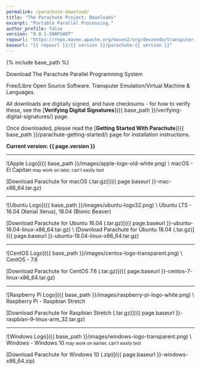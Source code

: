 ```yaml
---
permalink: /parachute-download/
title: "The Parachute Project: Downloads"
excerpt: "Portable Parallel Processing."
author_profile: false
version: "0.0.1-SNAPSHOT"
repourl: "https://repo.maven.apache.org/maven2/org/devzendo/transputer-emulator"
baseurl: "{{ repourl }}/{{ version }}/parachute-{{ version }}"
---
```


{% include base_path %}


Download The Parachute Parallel Programming System

Free/Libre Open Source Software. Transputer Emulation/Virtual Machine & Languages.

All downloads are digitally signed, and have checksums - for how to verify these,
see the [**Verifying Digital Signatures**]({{ base_path }}/verifying-digital-signatures/) page.

Once downloaded, please read the [**Getting Started With Parachute**]({{ base_path }}/parachute-getting-started/) page
for installation instructions.

<p/>
<b>Current version: {{ page.version }}</b>
<p/>

---

![Apple Logo]({{ base_path }}/images/apple-logo-old-white.png) \\
macOS - El Capitan
<small>may work on later, can't easily test</small>

[Download Parachute for macOS (.tar.gz)]({{ page.baseurl }}-mac-x86_64.tar.gz)

---

![Ubuntu Logo]({{ base_path }}/images/ubuntu-logo32.png) \\
Ubuntu LTS - 16.04 (Xenial Xerus), 18.04 (Bionic Beaver)

[Download Parachute for Ubuntu 16.04 (.tar.gz)]({{ page.baseurl }}-ubuntu-16.04-linux-x86_64.tar.gz) \\
[Download Parachute for Ubuntu 18.04 (.tar.gz)]({{ page.baseurl }}-ubuntu-18.04-linux-x86_64.tar.gz)

---

![CentOS Logo]({{ base_path }}/images/centos-logo-transparent.png) \\
CentOS - 7.6

[Download Parachute for CentOS 7.6 (.tar.gz)]({{ page.baseurl }}-centos-7-linux-x86_64.tar.gz)

---

![Raspberry Pi Logo]({{ base_path }}/images/raspberry-pi-logo-white.png) \\
Raspberry Pi - Raspbian Stretch

[Download Parachute for Raspbian Stretch (.tar.gz)]({{ page.baseurl }}-raspbian-9-linux-arm_32.tar.gz)

---

![Windows Logo]({{ base_path }}/images/windows-logo-transparent.png) \\
Windows - Windows 10
<small>may work on earlier, can't easily test</small>

[Download Parachute for Windows 10 (.zip)]({{ page.baseurl }}-windows-x86_64.zip)


